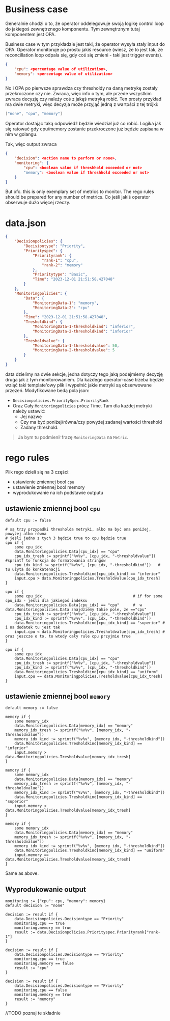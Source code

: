 # Business case

Generalnie chodzi o to, że operator oddelegowuje swoją logikę control loop do jakiegoś zewnętrznego komponentu. Tym zewnętrznym tutaj komponentem jest OPA.

Business case w tym przykładzie jest taki, że operator wysyła stały input do OPA. Operator monitoruje po prostu jakiś resource (wiesz, że to jest tak, że reconcillation loop odpala się, gdy coś się zmieni - taki jest trigger events).

```json
{
    "cpu": <percentage value of utilization>,
    "memory": <percentage value of utilization>
}
```

No i OPA po pierwsze sprawdza czy thresholdy na daną metrykę zostały przekroczone czy nie. Zwraca, więc info o tym, ale przede wszystkim zwraca decyzję czy należy coś z jakąś metryką robić. Ten prosty przykład ma dwie metryki, więc decyzja może przyjąć jedną z wartości z tej trójki:

```go
["none", "cpu", "memory"]
```

Operator dostając taką odpowiedź będzie wiedział już co robić. Logika jak się ratować gdy cpu/memory zostanie przekroczone już będzie zapisana w nim w golangu.

Tak, więc output zwraca

```json
{
    "decision": <action name to perform or none>,
    "monitoring": {
  		"cpu": <boolean value if threshhold exceeded or not>
    	"memory": <boolean value if threshhold exceeded or not>
	}
}
```

But ofc. this is only exemplary set of metrics to monitor. The rego rules should be prepared for any number of metrics. Co jeśli jakiś operator obserwuje dużo więcej rzeczy.

# data.json

```json
{
    "Decisionpolicies": {
        "Decisiontype": "Priority",
        "Priorityspec": {
            "Priorityrank": {
                "rank-1": "cpu",
                "rank-2": "memory"
            },
            "Prioritytype": "Basic",
            "Time": "2023-12-01 21:51:58.427048"
        }
    },
    "Monitoringpolicies": {
        "Data": {
            "MonitoringData-1": "memory",
            "MonitoringData-2": "cpu"
        },
        "Time": "2023-12-01 21:51:58.427048",
        "Tresholdkind": {
            "MonitoringData-1-thresholdkind": "inferior",
            "MonitoringData-2-thresholdkind": "inferior"
        },
        "Tresholdvalue": {
            "MonitoringData-1-thresholdvalue": 50,
            "MonitoringData-2-thresholdvalue": 5
        }
    }
}
```

data dzielimy na dwie sekcje, jedna dotyczy tego jaką podejmiemy decyzję druga jak z tym monitorowaniem. Dla każdego operator-case trzeba będzie wziąć taki template'owy plik i wypełnić jakie metryki są obserwowane przezeń. Modyfikowane bedą pola json:

- `Decisionpolicies.PrioritySpec.PriorityRank`
- Oraz Cały `Monitoringpolicies` prócz Time. Tam dla każdej metryki należy ustawić:
  - Jej nazwę
  - Czy ma być poniżej/równa/czy powyżej zadanej wartości threshold
  - Zadany threshold.

> Ja bym tu podmienił frazę `MonitoringData` na `Metric`.

# rego rules

Plik rego dzieli się na 3 części:

- ustawienie zmiennej bool `cpu`
- ustawienie zmiennej bool memory
- wyprodukowanie na ich podstawie outputu

## ustawienie zmiennej bool `cpu`

```rego
default cpu := false

# są trzy przypadki thresholda metryki, albo ma być ona poniżej, powyżej albo równa
# jeśli jedno z tych 3 będzie true to cpu będzie true
cpu if {
    some cpu_idx									
    data.Monitoringpolicies.Data[cpu_idx] == "cpu"					
    cpu_idx_tresh := sprintf("%v%v", [cpu_idx, "-thresholdvalue"]) #sprintf to funkcja do formatowania stringów
    cpu_idx_kind := sprintf("%v%v", [cpu_idx, "-thresholdkind"])   # tu użyta do konkatenacji 
    data.Monitoringpolicies.Tresholdkind[cpu_idx_kind] == "inferior"
    input.cpu > data.Monitoringpolicies.Tresholdvalue[cpu_idx_tresh]
}

cpu if {
    some cpu_idx										# if for some cpu_idx - jeśli dla jakiegoś indeksu
    data.Monitoringpolicies.Data[cpu_idx] == "cpu"		#  w data.Monitoringpolicies.Data znajdziemy takie pole, że =="cpu"
    cpu_idx_tresh := sprintf("%v%v", [cpu_idx, "-thresholdvalue"])
    cpu_idx_kind := sprintf("%v%v", [cpu_idx, "-thresholdkind"])
    data.Monitoringpolicies.Tresholdkind[cpu_idx_kind] == "superior" # i na dodatek tu jest tak
    input.cpu < data.Monitoringpolicies.Tresholdvalue[cpu_idx_tresh] # oraz jeszcze o to, to wtedy cały rule cpu przyjmie true
}

cpu if {
    some cpu_idx
    data.Monitoringpolicies.Data[cpu_idx] == "cpu"
    cpu_idx_tresh := sprintf("%v%v", [cpu_idx, "-thresholdvalue"])
    cpu_idx_kind := sprintf("%v%v", [cpu_idx, "-thresholdkind"])
    data.Monitoringpolicies.Tresholdkind[cpu_idx_kind] == "uniform"
    input.cpu == data.Monitoringpolicies.Tresholdvalue[cpu_idx_tresh]
}
```

## ustawienie zmiennej bool `memory`

```rego
default memory := false

memory if {
    some memory_idx
    data.Monitoringpolicies.Data[memory_idx] == "memory"
    memory_idx_tresh := sprintf("%v%v", [memory_idx, "-thresholdvalue"])
    memory_idx_kind := sprintf("%v%v", [memory_idx, "-thresholdkind"])
    data.Monitoringpolicies.Tresholdkind[memory_idx_kind] == "inferior"
    input.memory > data.Monitoringpolicies.Tresholdvalue[memory_idx_tresh]
}

memory if {
    some memory_idx
    data.Monitoringpolicies.Data[memory_idx] == "memory"
    memory_idx_tresh := sprintf("%v%v", [memory_idx, "-thresholdvalue"])
    memory_idx_kind := sprintf("%v%v", [memory_idx, "-thresholdkind"])
    data.Monitoringpolicies.Tresholdkind[memory_idx_kind] == "superior"
    input.memory < data.Monitoringpolicies.Tresholdvalue[memory_idx_tresh]
}

memory if {
    some memory_idx
    data.Monitoringpolicies.Data[memory_idx] == "memory"
    memory_idx_tresh := sprintf("%v%v", [memory_idx, "-thresholdvalue"])
    memory_idx_kind := sprintf("%v%v", [memory_idx, "-thresholdkind"])
    data.Monitoringpolicies.Tresholdkind[memory_idx_kind] == "uniform"
    input.memory == data.Monitoringpolicies.Tresholdvalue[memory_idx_tresh]
}
```

Same as above.

## Wyprodukowanie output

```rego
monitoring := {"cpu": cpu, "memory": memory}
default decision := "none"

decision := result if {
    data.Decisionpolicies.Decisiontype == "Priority"
    monitoring.cpu == true
    monitoring.memory == true
    result := data.Decisionpolicies.Priorityspec.Priorityrank["rank-1"]
}

decision := result if {
    data.Decisionpolicies.Decisiontype == "Priority"
    monitoring.cpu == true
    monitoring.memory == false
    result := "cpu"
}

decision := result if {
    data.Decisionpolicies.Decisiontype == "Priority"
    monitoring.cpu == false
    monitoring.memory == true
    result := "memory"
}
```

//TODO poznaj te składnie